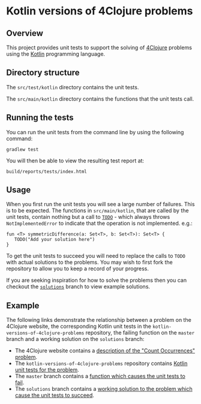 # Kotlin versions of 4Clojure problems

## Overview

This project provides unit tests to support the solving of [4Clojure](https://www.4clojure.com/) problems using the [Kotlin](https://kotlinlang.org/) programming language.

## Directory structure

The `src/test/kotlin` directory contains the unit tests.

The `src/main/kotlin` directory contains the functions that the unit tests call.

## Running the tests

You can run the unit tests from the command line by using the following command:

```
gradlew test
```

You will then be able to view the resulting test report at:

```
build/reports/tests/index.html
```

## Usage

When you first run the unit tests you will see a large number of failures.
This is to be expected.
The functions in `src/main/kotlin`, that are called by the unit tests, contain nothing but a call to [`TODO`](https://kotlinlang.org/api/latest/jvm/stdlib/kotlin/-t-o-d-o.html) - which always throws `NotImplementedError` to indicate that the operation is not implemented. e.g.:

```
fun <T> symmetricDifference(a: Set<T>, b: Set<T>): Set<T> {
   TODO("Add your solution here")
}
```

To get the unit tests to succeed you will need to replace the calls to `TODO` with actual solutions to the problems.
You may wish to first fork the repository to allow you to keep a record of your progress.

If you are seeking inspiration for how to solve the problems then you can checkout the [`solutions`](https://github.com/s-webber/kotlin-versions-of-4clojure-problems/tree/solutions) branch to view example solutions.

## Example

The following links demonstrate the relationship between a problem on the 4Clojure website, the corresponding Kotlin unit tests in the `kotlin-versions-of-4clojure-problems` repository, the failing function on the `master` branch and a working solution on the `solutions` branch:

- The 4Clojure website contains a [description of the "Count Occurrences" problem](https://www.4clojure.com/problem/55).
- The `kotlin-versions-of-4clojure-problems` repository contains [Kotlin unit tests for the problem](https://github.com/s-webber/kotlin-versions-of-4clojure-problems/blob/master/src/test/kotlin/kotlin4clojure/medium/count_occurrences/CountOccurrencesTest.kt).
- The `master` branch contains a [function which causes the unit tests to fail](https://github.com/s-webber/kotlin-versions-of-4clojure-problems/blob/master/src/main/kotlin/kotlin4clojure/medium/count_occurrences/CountOccurrences.kt).
- The `solutions` branch contains a [working solution to the problem which cause the unit tests to succeed](https://github.com/s-webber/kotlin-versions-of-4clojure-problems/blob/solutions/src/main/kotlin/kotlin4clojure/medium/count_occurrences/CountOccurrences.kt).
